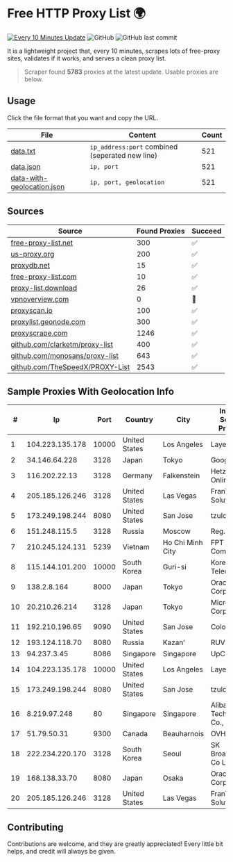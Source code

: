 
# Free HTTP Proxy List 🌍

[![Every 10 Minutes Update](https://github.com/mertguvencli/http-proxy-list/actions/workflows/main.yml/badge.svg?branch=main)](https://github.com/mertguvencli/http-proxy-list/actions/workflows/main.yml)
![GitHub](https://img.shields.io/github/license/mertguvencli/http-proxy-list)
![GitHub last commit](https://img.shields.io/github/last-commit/mertguvencli/http-proxy-list)

It is a lightweight project that, every 10 minutes, scrapes lots of free-proxy sites, validates if it works, and serves a clean proxy list.


> Scraper found **5783** proxies at the latest update. Usable proxies are below.

## Usage

Click the file format that you want and copy the URL.


|File|Content|Count|
|----|-------|-----|
|[data.txt](https://raw.githubusercontent.com/mertguvencli/http-proxy-list/main/proxy-list/data.txt)|`ip_address:port` combined (seperated new line)|521|
|[data.json](https://raw.githubusercontent.com/mertguvencli/http-proxy-list/main/proxy-list/data.json)|`ip, port`|521|
|[data-with-geolocation.json](https://raw.githubusercontent.com/mertguvencli/http-proxy-list/main/proxy-list/data-with-geolocation.json)|`ip, port, geolocation`|521|

## Sources

|Source|Found Proxies|Succeed|
|------|-------------|-------|
|[free-proxy-list.net](https://free-proxy-list.net)|300|✅|
|[us-proxy.org](https://www.us-proxy.org)|200|✅|
|[proxydb.net](http://proxydb.net)|15|✅|
|[free-proxy-list.com](https://free-proxy-list.com/?page=&port=&type%5B%5D=http&type%5B%5D=https&up_time=0&search=Search)|10|✅|
|[proxy-list.download](https://www.proxy-list.download/HTTP)|26|✅|
|[vpnoverview.com](https://vpnoverview.com/privacy/anonymous-browsing/free-proxy-servers)|0|🚫|
|[proxyscan.io](https://www.proxyscan.io)|100|✅|
|[proxylist.geonode.com](https://proxylist.geonode.com/api/proxy-list?limit=300&page=1&sort_by=lastChecked&sort_type=desc&protocols=http,https)|300|✅|
|[proxyscrape.com](https://api.proxyscrape.com/v2/?request=displayproxies&protocol=http&timeout=10000&country=all&ssl=all&anonymity=all)|1246|✅|
|[github.com/clarketm/proxy-list](https://raw.githubusercontent.com/clarketm/proxy-list/master/proxy-list-raw.txt)|400|✅|
|[github.com/monosans/proxy-list](https://raw.githubusercontent.com/monosans/proxy-list/main/proxies/http.txt)|643|✅|
|[github.com/TheSpeedX/PROXY-List](https://raw.githubusercontent.com/TheSpeedX/PROXY-List/master/http.txt)|2543|✅|


## Sample Proxies With Geolocation Info

|#|Ip|Port|Country|City|Internet Service Provider|
|-|--|----|-------|----|-------------------------|
|1|104.223.135.178|10000|United States|Los Angeles|LayerHost|
|2|34.146.64.228|3128|Japan|Tokyo|Google LLC|
|3|116.202.22.13|3128|Germany|Falkenstein|Hetzner Online GmbH|
|4|205.185.126.246|3128|United States|Las Vegas|FranTech Solutions|
|5|173.249.198.244|8080|United States|San Jose|tzulo, inc.|
|6|151.248.115.5|3128|Russia|Moscow|Reg.Ru|
|7|210.245.124.131|5239|Vietnam|Ho Chi Minh City|FPT Telecom Company|
|8|115.144.101.200|10000|South Korea|Guri-si|Korea Telecom|
|9|138.2.8.164|8000|Japan|Tokyo|Oracle Corporation|
|10|20.210.26.214|3128|Japan|Tokyo|Microsoft Corporation|
|11|192.210.196.65|9090|United States|San Jose|ColoCrossing|
|12|193.124.118.70|8080|Russia|Kazan’|RUVDS|
|13|94.237.3.45|8086|Singapore|Singapore|UpCloud Ltd|
|14|104.223.135.178|10000|United States|Los Angeles|LayerHost|
|15|173.249.198.244|8080|United States|San Jose|tzulo, inc.|
|16|8.219.97.248|80|Singapore|Singapore|Alibaba (US) Technology Co., Ltd.|
|17|51.79.50.31|9300|Canada|Beauharnois|OVH SAS|
|18|222.234.220.170|3128|South Korea|Seoul|SK Broadband Co Ltd|
|19|168.138.33.70|8080|Japan|Osaka|Oracle Corporation|
|20|205.185.126.246|3128|United States|Las Vegas|FranTech Solutions|



## Contributing

Contributions are welcome, and they are greatly appreciated! Every
little bit helps, and credit will always be given.

